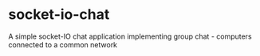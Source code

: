 # socket-io-chat
A simple socket-IO chat application implementing group chat - computers connected to a common network
